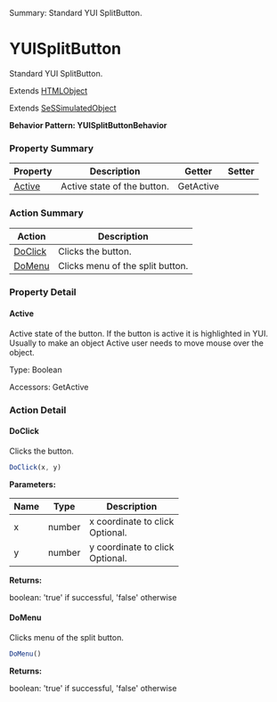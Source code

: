 Summary: Standard YUI SplitButton.

# YUISplitButton

Standard YUI SplitButton.
 
Extends [HTMLObject](HTMLObject.md)

Extends [SeSSimulatedObject](SeSSimulatedObject.md)





**Behavior Pattern: YUISplitButtonBehavior**


<!-- ============================== property summary ========================== -->

	

### Property Summary

| **Property** | **Description** | **Getter** | **Setter** |
| ------------ | --------------- | ---------- | ---------- |
| [Active](#active) | Active state of the button. | GetActive |  |



	
<!-- ============================== action summary ========================== -->



### Action Summary

|  **Action** | **Description** | 
| ----------- | --------------- |
|	[DoClick](#doclick) | Clicks the button. |
|	[DoMenu](#domenu) | Clicks menu of the split button. |




<!-- ============================== property detail ========================== -->
	
### Property Detail
		
<a name="Active"></a>
#### Active


Active state of the button. If the button is active it is highlightedin YUI. Usually to make an object Active user needs to move mouseover the object.

			
	
			
Type: Boolean
			
			
Accessors: GetActive
			
		
	
	
<!-- ============================== action detail ========================== -->
	
### Action Detail
		
<a name="DoClick"></a>    
#### DoClick

Clicks the button.

```javascript
DoClick(x, y) 
```


**Parameters:**

|	**Name** | **Type** | **Description** |
| ---------- | -------- | --------------- |
| x | number |	x coordinate to click<br>Optional. |
| y | number |	y coordinate to click<br>Optional. |




**Returns:**

boolean: 'true' if successful, 'false' otherwise



<a name="see.also.yuisplitbutton.doclick"></a>

<a name="DoMenu"></a>    
#### DoMenu

Clicks menu of the split button.

```javascript
DoMenu() 
```




**Returns:**

boolean: 'true' if successful, 'false' otherwise



<a name="see.also.yuisplitbutton.domenu"></a>

	

